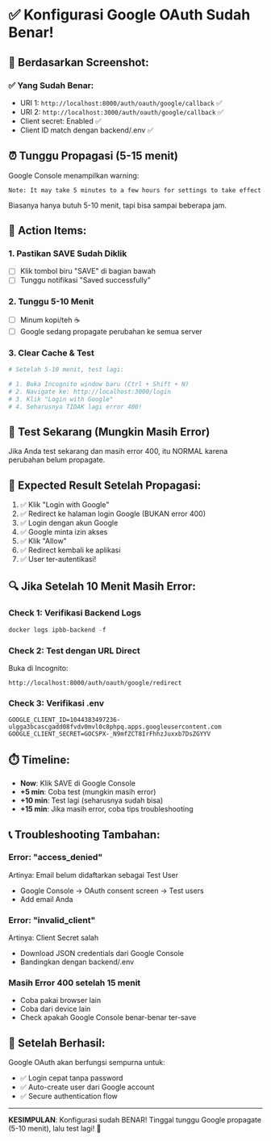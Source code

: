 # ✅ Konfigurasi Google OAuth Sudah Benar!

## 📸 Berdasarkan Screenshot:

### ✅ Yang Sudah Benar:
- URI 1: `http://localhost:8000/auth/oauth/google/callback` ✅
- URI 2: `http://localhost:3000/auth/oauth/google/callback` ✅
- Client secret: Enabled ✅
- Client ID match dengan backend/.env ✅

## ⏰ Tunggu Propagasi (5-15 menit)

Google Console menampilkan warning:
```
Note: It may take 5 minutes to a few hours for settings to take effect
```

Biasanya hanya butuh 5-10 menit, tapi bisa sampai beberapa jam.

## 🎯 Action Items:

### 1. Pastikan SAVE Sudah Diklik
- [ ] Klik tombol biru "SAVE" di bagian bawah
- [ ] Tunggu notifikasi "Saved successfully"

### 2. Tunggu 5-10 Menit
- [ ] Minum kopi/teh ☕
- [ ] Google sedang propagate perubahan ke semua server

### 3. Clear Cache & Test
```powershell
# Setelah 5-10 menit, test lagi:

# 1. Buka Incognito window baru (Ctrl + Shift + N)
# 2. Navigate ke: http://localhost:3000/login
# 3. Klik "Login with Google"
# 4. Seharusnya TIDAK lagi error 400!
```

## 🧪 Test Sekarang (Mungkin Masih Error)

Jika Anda test sekarang dan masih error 400, itu NORMAL karena perubahan belum propagate.

## 🎉 Expected Result Setelah Propagasi:

1. ✅ Klik "Login with Google"
2. ✅ Redirect ke halaman login Google (BUKAN error 400)
3. ✅ Login dengan akun Google
4. ✅ Google minta izin akses
5. ✅ Klik "Allow"
6. ✅ Redirect kembali ke aplikasi
7. ✅ User ter-autentikasi!

## 🔍 Jika Setelah 10 Menit Masih Error:

### Check 1: Verifikasi Backend Logs
```powershell
docker logs ipbb-backend -f
```

### Check 2: Test dengan URL Direct
Buka di Incognito:
```
http://localhost:8000/auth/oauth/google/redirect
```

### Check 3: Verifikasi .env
```
GOOGLE_CLIENT_ID=1044383497236-ulgga3bcascgadd08fvdv0mvl0c8phpq.apps.googleusercontent.com
GOOGLE_CLIENT_SECRET=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
```

## ⏱️ Timeline:

- **Now**: Klik SAVE di Google Console
- **+5 min**: Coba test (mungkin masih error)
- **+10 min**: Test lagi (seharusnya sudah bisa)
- **+15 min**: Jika masih error, coba tips troubleshooting

## 📞 Troubleshooting Tambahan:

### Error: "access_denied"
Artinya: Email belum didaftarkan sebagai Test User
- Google Console → OAuth consent screen → Test users
- Add email Anda

### Error: "invalid_client"
Artinya: Client Secret salah
- Download JSON credentials dari Google Console
- Bandingkan dengan backend/.env

### Masih Error 400 setelah 15 menit
- Coba pakai browser lain
- Coba dari device lain
- Check apakah Google Console benar-benar ter-save

## 🎊 Setelah Berhasil:

Google OAuth akan berfungsi sempurna untuk:
- ✅ Login cepat tanpa password
- ✅ Auto-create user dari Google account
- ✅ Secure authentication flow

---

**KESIMPULAN**: Konfigurasi sudah BENAR! Tinggal tunggu Google propagate (5-10 menit), lalu test lagi! 🚀
